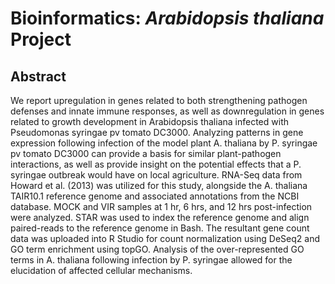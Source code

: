# Bioinformatics: <em> Arabidopsis thaliana </em> Project

## Abstract
We report upregulation in genes related to both strengthening pathogen defenses and innate
immune responses, as well as downregulation in genes related to growth development in
Arabidopsis thaliana infected with Pseudomonas syringae pv tomato DC3000. Analyzing
patterns in gene expression following infection of the model plant A. thaliana by P. syringae
pv tomato DC3000 can provide a basis for similar plant-pathogen interactions, as well as
provide insight on the potential effects that a P. syringae outbreak would have on local
agriculture. RNA-Seq data from Howard et al. (2013) was utilized for this study, alongside
the A. thaliana TAIR10.1 reference genome and associated annotations from the NCBI
database. MOCK and VIR samples at 1 hr, 6 hrs, and 12 hrs post-infection were analyzed.
STAR was used to index the reference genome and align paired-reads to the reference
genome in Bash. The resultant gene count data was uploaded into R Studio for count
normalization using DeSeq2 and GO term enrichment using topGO. Analysis of the
over-represented GO terms in A. thaliana following infection by P. syringae allowed for the
elucidation of affected cellular mechanisms.